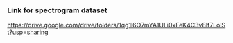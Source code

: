 ### Link for spectrogram dataset
https://drive.google.com/drive/folders/1qg1l6O7mYA1ULi0xFeK4C3v8lf7LolSt?usp=sharing
